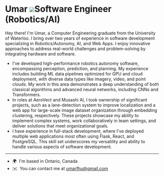 Umar  ![](https://user-images.githubusercontent.com/18350557/176309783-0785949b-9127-417c-8b55-ab5a4333674e.gif)Software Engineer (Robotics/AI)
====================================================================================================================================

Hey there! I'm Umar, a Computer Engineering graduate from the University of Waterloo. I bring over two years of experience in software development specializing in Robotics/Autonomy, AI, and Web Apps. I enjoy innovative approaches to address real-world challenges and problem-solving by integrating hardware and software. 
* I've developed high-performance robotics autonomy software, encompassing perception, prediction, and planning. My experience includes building ML data pipelines optimized for GPU and cloud deployment, with diverse data types like imagery, video, and point clouds. My work in this area demonstrates a deep understanding of both classical algorithms and advanced neural networks, including CNNs and Transformers. 
* In roles at AeroVect and Musashi AI, I took ownership of significant projects, such as a lane-detection system to improve localization and a web app for large-scale image dataset organization through embedding clustering, respectively. These projects showcase my ability to implement complex systems, work collaboratively in team settings, and deliver solutions that meet organizational goals. 
* I have experience in full-stack development, where I've deployed multiple web applications most often using Flask, React, and PostgreSQL. This skill set underscores my versatility and ability to handle various aspects of software development.
-------------------------------
* 🌍  I'm based in Ontario, Canada
* ✉️  You can contact me at [umarfhu@gmail.com](mailto:umarfhu@gmail.com)
<!--
**umarxfhu/umarxfhu** is a ✨ _special_ ✨ repository because its `README.md` (this file) appears on your GitHub profile.

Here are some ideas to get you started:

- 🔭 I’m currently working on ...
- 🌱 I’m currently learning ...
- 👯 I’m looking to collaborate on ...
- 🤔 I’m looking for help with ...
- 💬 Ask me about ...
- 📫 How to reach me: ...
- 😄 Pronouns: ...
- ⚡ Fun fact: ...
-->
